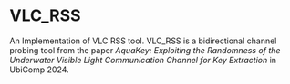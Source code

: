 # VLC_RSS
An Implementation of VLC RSS tool.
VLC_RSS is a bidirectional channel probing tool from the paper *AquaKey: Exploiting the Randomness of the Underwater Visible Light Communication Channel for Key Extraction* in UbiComp 2024.
